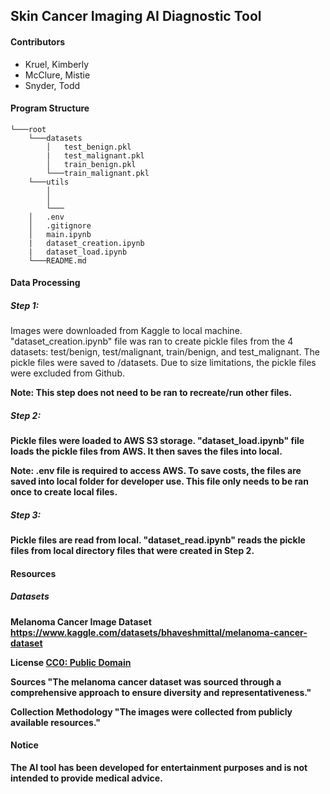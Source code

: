 ## Skin Cancer Imaging AI Diagnostic Tool

#### Contributors

- Kruel, Kimberly
- McClure, Mistie
- Snyder, Todd

#### Program Structure

    └───root
        └───datasets
            │   test_benign.pkl
            |   test_malignant.pkl
            │   train_benign.pkl
            └───train_malignant.pkl
        └───utils
            │
            │
            └───
        │   .env
        │   .gitignore
        │   main.ipynb
        |   dataset_creation.ipynb
        |   dataset_load.ipynb
        └───README.md

#### Data Processing

##### Step 1:

Images were downloaded from Kaggle to local machine. "dataset_creation.ipynb" file was ran to create pickle files from the 4 datasets: test/benign, test/malignant, train/benign, and test_malignant. The pickle files were saved to /datasets. Due to size limitations, the pickle files were excluded from Github.

<b>Note: This step does not need to be ran to recreate/run other files.

##### Step 2:

Pickle files were loaded to AWS S3 storage. "dataset_load.ipynb" file loads the pickle files from AWS. It then saves the files into local.

<b>Note: .env file is required to access AWS. To save costs, the files are saved into local folder for developer use. This file only needs to be ran once to create local files.<b>

##### Step 3:

Pickle files are read from local. "dataset_read.ipynb" reads the pickle files from local directory files that were created in Step 2.

#### Resources

##### Datasets

Melanoma Cancer Image Dataset
https://www.kaggle.com/datasets/bhaveshmittal/melanoma-cancer-dataset

License
[CC0: Public Domain](https://creativecommons.org/publicdomain/zero/1.0/)

Sources
"The melanoma cancer dataset was sourced through a comprehensive approach to ensure diversity and representativeness."

Collection Methodology
"The images were collected from publicly available resources."

#### Notice

The AI tool has been developed for entertainment purposes and is not intended to provide medical advice.
